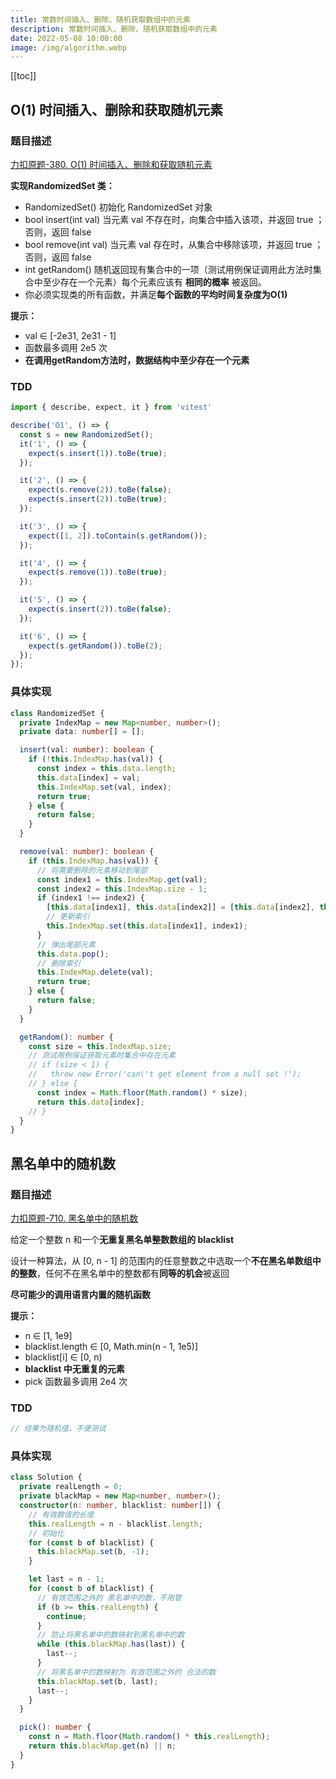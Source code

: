 ```yaml
---
title: 常数时间插入、删除、随机获取数组中的元素
description: 常数时间插入、删除、随机获取数组中的元素
date: 2022-05-08 10:00:00
image: /img/algorithm.webp
---
```


[[toc]]

## O(1) 时间插入、删除和获取随机元素

### 题目描述

[<cib-leetcode /> 力扣原题-380. O(1) 时间插入、删除和获取随机元素](https://leetcode-cn.com/problems/insert-delete-getrandom-o1/)

**实现RandomizedSet 类：**
- RandomizedSet() 初始化 RandomizedSet 对象
- bool insert(int val) 当元素 val 不存在时，向集合中插入该项，并返回 true ；否则，返回 false
- bool remove(int val) 当元素 val 存在时，从集合中移除该项，并返回 true ；否则，返回 false
- int getRandom() 随机返回现有集合中的一项（测试用例保证调用此方法时集合中至少存在一个元素）每个元素应该有 **相同的概率** 被返回。
- 你必须实现类的所有函数，并满足**每个函数的平均时间复杂度为O(1)**

**提示：**
- val ∈ [-2e31, 2e31 - 1]
- 函数最多调用 2e5 次
- **在调用getRandom方法时，数据结构中至少存在一个元素**

### TDD

<n-collapse>
  <n-collapse-item name="1">
    <template #header>
      <vscode-icons-file-type-testts />
      <span class="ml-1">测试代码</span>
    </template>

```ts
import { describe, expect, it } from 'vitest'

describe('O1', () => {
  const s = new RandomizedSet();
  it('1', () => {
    expect(s.insert(1)).toBe(true);
  });

  it('2', () => {
    expect(s.remove(2)).toBe(false);
    expect(s.insert(2)).toBe(true);
  });

  it('3', () => {
    expect([1, 2]).toContain(s.getRandom());
  });

  it('4', () => {
    expect(s.remove(1)).toBe(true);
  });

  it('5', () => {
    expect(s.insert(2)).toBe(false);
  });

  it('6', () => {
    expect(s.getRandom()).toBe(2);
  });
});
```
  </n-collapse-item>
</n-collapse>

### 具体实现

```ts
class RandomizedSet {
  private IndexMap = new Map<number, number>();
  private data: number[] = [];

  insert(val: number): boolean {
    if (!this.IndexMap.has(val)) {
      const index = this.data.length;
      this.data[index] = val;
      this.IndexMap.set(val, index);
      return true;
    } else {
      return false;
    }
  }

  remove(val: number): boolean {
    if (this.IndexMap.has(val)) {
      // 将需要删除的元素移动到尾部
      const index1 = this.IndexMap.get(val);
      const index2 = this.IndexMap.size - 1;
      if (index1 !== index2) {
        [this.data[index1], this.data[index2]] = [this.data[index2], this.data[index1]];
        // 更新索引
        this.IndexMap.set(this.data[index1], index1); 
      }
      // 弹出尾部元素
      this.data.pop(); 
      // 删除索引
      this.IndexMap.delete(val);
      return true;
    } else {
      return false;
    }
  }

  getRandom(): number {
    const size = this.IndexMap.size;
    // 测试用例保证获取元素时集合中存在元素
    // if (size < 1) {
    //   throw new Error('can\'t get element from a null set !');
    // } else {
      const index = Math.floor(Math.random() * size);
      return this.data[index];
    // }
  }
}
```

## 黑名单中的随机数

### 题目描述

[<cib-leetcode /> 力扣原题-710. 黑名单中的随机数](https://leetcode-cn.com/problems/random-pick-with-blacklist/)

给定一个整数 n 和一个**无重复黑名单整数数组的 blacklist**

设计一种算法，从 [0, n - 1] 的范围内的任意整数之中选取一个**不在黑名单数组中的整数**，任何不在黑名单中的整数都有**同等的机会**被返回

**尽可能少的调用语言内置的随机函数**

**提示：**
- n ∈ [1, 1e9]
- blacklist.length ∈ [0, Math.min(n - 1, 1e5)]
- blacklist[i] ∈ [0, n)
- **blacklist 中无重复的元素**
- pick 函数最多调用 2e4 次

### TDD

<n-collapse>
  <n-collapse-item name="1">
    <template #header>
      <vscode-icons-file-type-testts />
      <span class="ml-1">测试代码</span>
    </template>

```ts
// 结果为随机值，不便测试
```
  </n-collapse-item>
</n-collapse>

### 具体实现

```ts
class Solution {
  private realLength = 0;
  private blackMap = new Map<number, number>();
  constructor(n: number, blacklist: number[]) {
    // 有效数值的长度
    this.realLength = n - blacklist.length;
    // 初始化
    for (const b of blacklist) {
      this.blackMap.set(b, -1);
    }

    let last = n - 1;
    for (const b of blacklist) {
      // 有效范围之外的 黑名单中的数，不用管
      if (b >= this.realLength) {
        continue;
      }
      // 防止将黑名单中的数映射到黑名单中的数
      while (this.blackMap.has(last)) {
        last--;
      }
      // 将黑名单中的数映射为 有效范围之外的 合法的数
      this.blackMap.set(b, last);
      last--;
    }
  }

  pick(): number {
    const n = Math.floor(Math.random() * this.realLength);
    return this.blackMap.get(n) || n;
  }
}
```